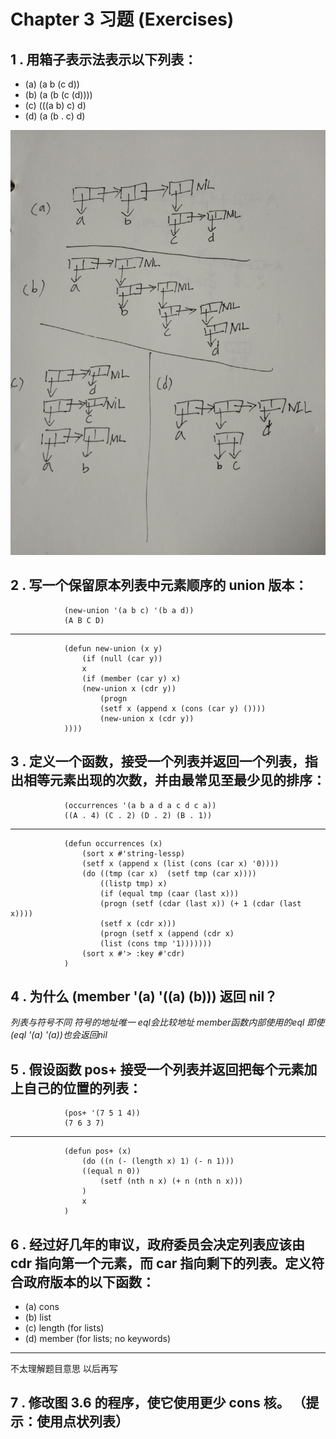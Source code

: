 # Chapter 3 习题 (Exercises)
## 1 . 用箱子表示法表示以下列表：
* (a) (a b (c d))
* (b) (a (b (c (d))))
* (c) (((a b) c) d)
* (d) (a (b . c) d)

![图片](./1.jpg)

## 2 . 写一个保留原本列表中元素顺序的 union 版本：

                (new-union '(a b c) '(b a d))
                (A B C D)

-----------------
                (defun new-union (x y)
                    (if (null (car y))
                    x
                    (if (member (car y) x)
                    (new-union x (cdr y))
                        (progn 
                        (setf x (append x (cons (car y) ())))
                        (new-union x (cdr y))
                ))))

## 3 . 定义一个函数，接受一个列表并返回一个列表，指出相等元素出现的次数，并由最常见至最少见的排序：

                (occurrences '(a b a d a c d c a))
                ((A . 4) (C . 2) (D . 2) (B . 1))


---------------------------


                (defun occurrences (x)
                    (sort x #'string-lessp)
                    (setf x (append x (list (cons (car x) '0))))
                    (do ((tmp (car x)  (setf tmp (car x))))
                        ((listp tmp) x)
                        (if (equal tmp (caar (last x)))
                        (progn (setf (cdar (last x)) (+ 1 (cdar (last x))))
                        (setf x (cdr x)))
                        (progn (setf x (append (cdr x) 
                        (list (cons tmp '1)))))))
                    (sort x #'> :key #'cdr)
                )

## 4 . 为什么 (member '(a) '((a) (b))) 返回 nil？

*列表与符号不同 符号的地址唯一 eql会比较地址
member函数内部使用的eql 即使(eql '(a) '(a))也会返回nil*

## 5 . 假设函数 pos+ 接受一个列表并返回把每个元素加上自己的位置的列表：

                (pos+ '(7 5 1 4))
                (7 6 3 7)

-------------

                (defun pos+ (x)
                    (do ((n (- (length x) 1) (- n 1)))
                    ((equal n 0))
                        (setf (nth n x) (+ n (nth n x)))
                    )
                    x
                )


## 6 . 经过好几年的审议，政府委员会决定列表应该由 cdr 指向第一个元素，而 car 指向剩下的列表。定义符合政府版本的以下函数：

* (a) cons
* (b) list
* (c) length (for lists)
* (d) member (for lists; no keywords)
  
------------------------------------
不太理解题目意思 以后再写


## 7 . 修改图 3.6 的程序，使它使用更少 cons 核。 （提示：使用点状列表）
